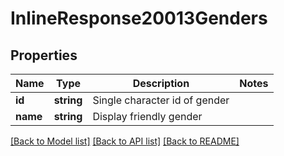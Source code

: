 # InlineResponse20013Genders

## Properties
Name | Type | Description | Notes
------------ | ------------- | ------------- | -------------
**id** | **string** | Single character id of gender | 
**name** | **string** | Display friendly gender | 

[[Back to Model list]](../README.md#documentation-for-models) [[Back to API list]](../README.md#documentation-for-api-endpoints) [[Back to README]](../README.md)


